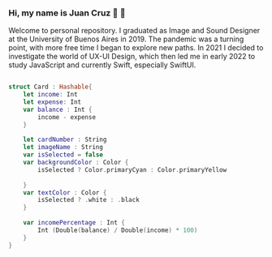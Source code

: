 ### Hi, my name is Juan Cruz 👋 📱

Welcome to personal repository.
I graduated as Image and Sound Designer at the University of Buenos Aires in 2019.
The pandemic was a turning point, with more free time I began to explore new paths.
In 2021 I decided to investigate the world of UX-UI Design, which then led me in early 2022 to study JavaScript and currently Swift, especially SwiftUI.


```swift

struct Card : Hashable{
    let income: Int
    let expense: Int
    var balance : Int {
        income - expense
    }
    
    let cardNumber : String
    let imageName : String
    var isSelected = false
    var backgroundColor : Color {
        isSelected ? Color.primaryCyan : Color.primaryYellow
        
    }
    var textColor : Color {
        isSelected ? .white : .black
    }
    
    var incomePercentage : Int {
        Int (Double(balance) / Double(income) * 100)
    }
}

```

<!--
**jcgomez14/jcgomez14** is a ✨ _special_ ✨ repository because its `README.md` (this file) appears on your GitHub profile.

Here are some ideas to get you started:

- 🔭 I’m currently working on ...
- 🌱 I’m currently learning ...
- 👯 I’m looking to collaborate on ...
- 🤔 I’m looking for help with ...
- 💬 Ask me about ...
- 📫 How to reach me: ...
- 😄 Pronouns: ...
- ⚡ Fun fact: ...
-->
